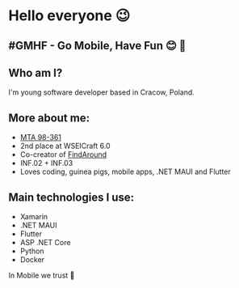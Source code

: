 # Hello everyone 😉

## #GMHF - Go Mobile, Have Fun 😊 📱

## Who am I?
I'm young software developer based in Cracow, Poland.
## More about me:
- [MTA 98-361](https://bit.ly/3e5s0lL)
- 2nd place at WSEICraft 6.0
- Co-creator of [FindAround](https://github.com/Sanfran-CISCO/findaround.git)
- INF.02 + INF.03
- Loves coding, guinea pigs, mobile apps, .NET MAUI and Flutter
## Main technologies I use:
- Xamarin
- .NET MAUI
- Flutter
- ASP .NET Core
- Python
- Docker

In Mobile we trust 📱
